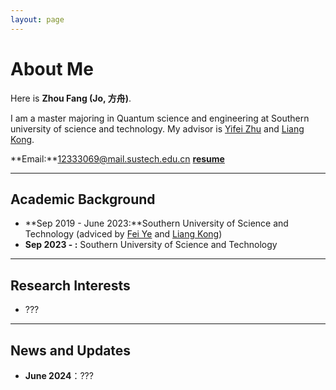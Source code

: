 ```yaml
---
layout: page
---
```


# About Me

Here is **Zhou Fang (Jo, 方舟)**.

I am a master majoring in Quantum science and engineering at Southern university of science and technology. My advisor is [Yifei Zhu](https://yifeizhu.github.io/) and [Liang Kong](https://www.sustech.edu.cn/zh/faculties/liangkong.html).

**Email:**12333069@mail.sustech.edu.cn
**[resume](https://JoZhouFang.github.io/file/resume.pdf)**
****

## Academic Background

- **Sep 2019 - June 2023:**Southern University of Science and Technology (adviced by [Fei Ye](https://phy.sustech.edu.cn/faculty/detail/id/221.html?lang=zh-cn) and [Liang Kong](https://www.sustech.edu.cn/zh/faculties/liangkong.html))
- **Sep 2023 - :** Southern University of Science and Technology


---

## Research Interests

- ???



---

## News and Updates

- **June 2024**：???
